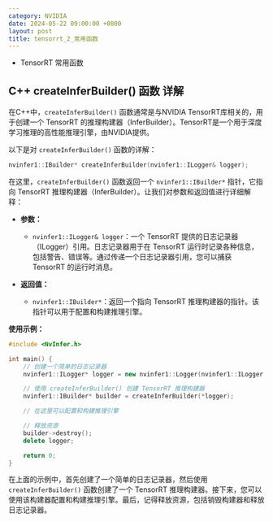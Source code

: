```yaml
---
category: NVIDIA
date: 2024-05-22 09:00:00 +0800
layout: post
title: tensorrt_2_常用函数
---
```


+ TensorRT 常用函数

## C++ createInferBuilder() 函数 详解

在C++中，`createInferBuilder()` 函数通常是与NVIDIA TensorRT库相关的，用于创建一个 TensorRT 的推理构建器（InferBuilder）。TensorRT是一个用于深度学习推理的高性能推理引擎，由NVIDIA提供。

以下是对 `createInferBuilder()` 函数的详解：

```cpp
nvinfer1::IBuilder* createInferBuilder(nvinfer1::ILogger& logger);
```

在这里，`createInferBuilder()` 函数返回一个 `nvinfer1::IBuilder*` 指针，它指向 TensorRT 推理构建器（InferBuilder）。让我们对参数和返回值进行详细解释：

- **参数：**
  - `nvinfer1::ILogger& logger`：一个 TensorRT 提供的日志记录器（ILogger）引用。日志记录器用于在 TensorRT 运行时记录各种信息，包括警告、错误等。通过传递一个日志记录器引用，您可以捕获 TensorRT 的运行时消息。

- **返回值：**
  - `nvinfer1::IBuilder*`：返回一个指向 TensorRT 推理构建器的指针。该指针可以用于配置和构建推理引擎。

**使用示例：**

```cpp
#include <NvInfer.h>

int main() {
    // 创建一个简单的日志记录器
    nvinfer1::ILogger* logger = new nvinfer1::Logger(nvinfer1::ILogger::Severity::kINFO);

    // 使用 createInferBuilder() 创建 TensorRT 推理构建器
    nvinfer1::IBuilder* builder = createInferBuilder(*logger);

    // 在这里可以配置和构建推理引擎

    // 释放资源
    builder->destroy();
    delete logger;

    return 0;
}
```

在上面的示例中，首先创建了一个简单的日志记录器，然后使用 `createInferBuilder()` 函数创建了一个 TensorRT 推理构建器。接下来，您可以使用该构建器配置和构建推理引擎。最后，记得释放资源，包括销毁构建器和释放日志记录器。